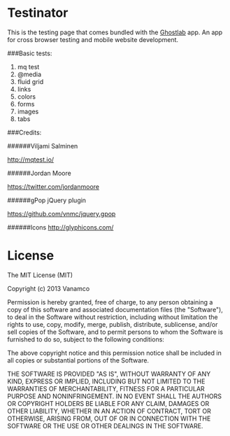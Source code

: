Testinator
==========

This is the testing page that comes bundled with the <a href="http://www.vanamco.com/ghostlab?utm_source=Github&utm_medium=github-Readme&utm_campaign=Github-Readme">Ghostlab</a> app. An app for cross browser testing and mobile website development.

###Basic tests:

1. mq test
1. @media
1. fluid grid
1. links
1. colors
1. forms
1. images
1. tabs



###Credits:

######Viljami Salminen

http://mqtest.io/ <br />

######Jordan Moore

https://twitter.com/jordanmoore <br />

######gPop jQuery plugin

https://github.com/vnmc/jquery.gpop

######Icons
http://glyphicons.com/




License
==========

The MIT License (MIT)

Copyright (c) 2013 Vanamco

Permission is hereby granted, free of charge, to any person obtaining a copy of
this software and associated documentation files (the "Software"), to deal in
the Software without restriction, including without limitation the rights to
use, copy, modify, merge, publish, distribute, sublicense, and/or sell copies of
the Software, and to permit persons to whom the Software is furnished to do so,
subject to the following conditions:

The above copyright notice and this permission notice shall be included in all
copies or substantial portions of the Software.

THE SOFTWARE IS PROVIDED "AS IS", WITHOUT WARRANTY OF ANY KIND, EXPRESS OR
IMPLIED, INCLUDING BUT NOT LIMITED TO THE WARRANTIES OF MERCHANTABILITY, FITNESS
FOR A PARTICULAR PURPOSE AND NONINFRINGEMENT. IN NO EVENT SHALL THE AUTHORS OR
COPYRIGHT HOLDERS BE LIABLE FOR ANY CLAIM, DAMAGES OR OTHER LIABILITY, WHETHER
IN AN ACTION OF CONTRACT, TORT OR OTHERWISE, ARISING FROM, OUT OF OR IN
CONNECTION WITH THE SOFTWARE OR THE USE OR OTHER DEALINGS IN THE SOFTWARE.